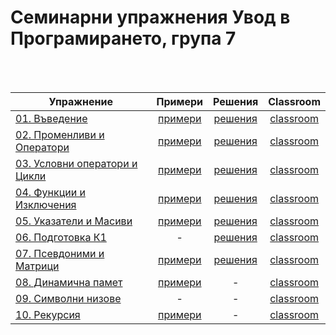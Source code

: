 # Семинарни упражнения Увод в Програмирането, група 7

<br/>
<br/>


| Упражнение | Примери | Решения | Classroom |
|------------|:-------:|:-------:|:---------:|
| [01. Въведение](01.%20%D0%92%D1%8A%D0%B2%D0%B5%D0%B4%D0%B5%D0%BD%D0%B8%D0%B5#%D1%83%D0%BF%D1%80%D0%B0%D0%B6%D0%BD%D0%B5%D0%BD%D0%B8%D0%B5-1---%D0%B2%D1%8A%D0%B2%D0%B5%D0%B4%D0%B5%D0%BD%D0%B8%D0%B5) | [примери](01.%20%D0%92%D1%8A%D0%B2%D0%B5%D0%B4%D0%B5%D0%BD%D0%B8%D0%B5/examples) | [решения](01.%20%D0%92%D1%8A%D0%B2%D0%B5%D0%B4%D0%B5%D0%BD%D0%B8%D0%B5/solutions) | [classroom](https://classroom.github.com/a/6K0Oz_P_) |
| [02. Променливи и Оператори](02.%20%D0%9F%D1%80%D0%BE%D0%BC%D0%B5%D0%BD%D0%BB%D0%B8%D0%B2%D0%B8%20%D0%B8%20%D0%9E%D0%BF%D0%B5%D1%80%D0%B0%D1%82%D0%BE%D1%80%D0%B8#%D1%83%D0%BF%D1%80%D0%B0%D0%B6%D0%BD%D0%B5%D0%BD%D0%B8%D0%B5-2---%D0%BF%D1%80%D0%BE%D0%BC%D0%B5%D0%BD%D0%BB%D0%B8%D0%B2%D0%B8-%D0%B8-%D0%BE%D0%BF%D0%B5%D1%80%D0%B0%D1%82%D0%BE%D1%80%D0%B8) | [примери](02.%20%D0%9F%D1%80%D0%BE%D0%BC%D0%B5%D0%BD%D0%BB%D0%B8%D0%B2%D0%B8%20%D0%B8%20%D0%9E%D0%BF%D0%B5%D1%80%D0%B0%D1%82%D0%BE%D1%80%D0%B8/examples) | [решения](02.%20%D0%9F%D1%80%D0%BE%D0%BC%D0%B5%D0%BD%D0%BB%D0%B8%D0%B2%D0%B8%20%D0%B8%20%D0%9E%D0%BF%D0%B5%D1%80%D0%B0%D1%82%D0%BE%D1%80%D0%B8/solutions) | [classroom](https://classroom.github.com/a/nm8wIHJ_) |
| [03. Условни оператори и Цикли](03.%20%D0%A3%D1%81%D0%BB%D0%BE%D0%B2%D0%BD%D0%B8%20%D0%BE%D0%BF%D0%B5%D1%80%D0%B0%D1%82%D0%BE%D1%80%D0%B8%20%D0%B8%20%D0%A6%D0%B8%D0%BA%D0%BB%D0%B8#%D1%83%D0%BF%D1%80%D0%B0%D0%B6%D0%BD%D0%B5%D0%BD%D0%B8%D0%B5-3---%D1%83%D1%81%D0%BB%D0%BE%D0%B2%D0%BD%D0%B8-%D0%BE%D0%BF%D0%B5%D1%80%D0%B0%D1%82%D0%BE%D1%80%D0%B8-%D0%B8-%D1%86%D0%B8%D0%BA%D0%BB%D0%B8) | [примери](03.%20%D0%A3%D1%81%D0%BB%D0%BE%D0%B2%D0%BD%D0%B8%20%D0%BE%D0%BF%D0%B5%D1%80%D0%B0%D1%82%D0%BE%D1%80%D0%B8%20%D0%B8%20%D0%A6%D0%B8%D0%BA%D0%BB%D0%B8/examples) | [решения](03.%20%D0%A3%D1%81%D0%BB%D0%BE%D0%B2%D0%BD%D0%B8%20%D0%BE%D0%BF%D0%B5%D1%80%D0%B0%D1%82%D0%BE%D1%80%D0%B8%20%D0%B8%20%D0%A6%D0%B8%D0%BA%D0%BB%D0%B8/solutions) | [classroom](https://classroom.github.com/a/2qwyLxh2) |
| [04. Функции и Изключения](04.%20%D0%A4%D1%83%D0%BD%D0%BA%D1%86%D0%B8%D0%B8#%D1%83%D0%BF%D1%80%D0%B0%D0%B6%D0%BD%D0%B5%D0%BD%D0%B8%D0%B5-4---%D1%84%D1%83%D0%BD%D0%BA%D1%86%D0%B8%D0%B8-%D0%B8-%D0%B8%D0%B7%D0%BA%D0%BB%D1%8E%D1%87%D0%B5%D0%BD%D0%B8%D1%8F) | [примери](04.%20%D0%A4%D1%83%D0%BD%D0%BA%D1%86%D0%B8%D0%B8/examples) | [решения](04.%20%D0%A4%D1%83%D0%BD%D0%BA%D1%86%D0%B8%D0%B8/solutions.cpp) | [classroom](https://classroom.github.com/a/NX6grbg4) |
| [05. Указатели и Масиви](05.%20%D0%A3%D0%BA%D0%B0%D0%B7%D0%B0%D1%82%D0%B5%D0%BB%D0%B8%20%D0%B8%20%D0%9C%D0%B0%D1%81%D0%B8%D0%B2%D0%B8#%D1%83%D0%BF%D1%80%D0%B0%D0%B6%D0%BD%D0%B5%D0%BD%D0%B8%D0%B5-5---%D1%83%D0%BA%D0%B0%D0%B7%D0%B0%D1%82%D0%B5%D0%BB%D0%B8-%D0%B8-%D0%BC%D0%B0%D1%81%D0%B8%D0%B2%D0%B8) | [примери](05.%20%D0%A3%D0%BA%D0%B0%D0%B7%D0%B0%D1%82%D0%B5%D0%BB%D0%B8%20%D0%B8%20%D0%9C%D0%B0%D1%81%D0%B8%D0%B2%D0%B8/examples.cpp) | [решения](05.%20%D0%A3%D0%BA%D0%B0%D0%B7%D0%B0%D1%82%D0%B5%D0%BB%D0%B8%20%D0%B8%20%D0%9C%D0%B0%D1%81%D0%B8%D0%B2%D0%B8/solutions) | [classroom](https://classroom.github.com/a/9CVWA2ZX) |
| [06. Подготовка К1](06.%20%D0%9F%D0%BE%D0%B4%D0%B3%D0%BE%D1%82%D0%BE%D0%B2%D0%BA%D0%B0%20%D0%9A1) | - | [решения](06.%20%D0%9F%D0%BE%D0%B4%D0%B3%D0%BE%D1%82%D0%BE%D0%B2%D0%BA%D0%B0%20%D0%9A1/solutions) | [classroom](https://classroom.github.com/a/ce0m64au) |
| [07. Псевдоними и Матрици](07.%20%D0%9F%D1%81%D0%B5%D0%B2%D0%B4%D0%BE%D0%BD%D0%B8%D0%BC%D0%B8%20%D0%B8%20%D0%9C%D0%B0%D1%82%D1%80%D0%B8%D1%86%D0%B8) | [примери](07.%20%D0%9F%D1%81%D0%B5%D0%B2%D0%B4%D0%BE%D0%BD%D0%B8%D0%BC%D0%B8%20%D0%B8%20%D0%9C%D0%B0%D1%82%D1%80%D0%B8%D1%86%D0%B8/examples.cpp) | [решения](07.%20%D0%9F%D1%81%D0%B5%D0%B2%D0%B4%D0%BE%D0%BD%D0%B8%D0%BC%D0%B8%20%D0%B8%20%D0%9C%D0%B0%D1%82%D1%80%D0%B8%D1%86%D0%B8/solutions) | [classroom](https://classroom.github.com/a/XVV6szvd) |
| [08. Динамична памет](08.%20%D0%94%D0%B8%D0%BD%D0%B0%D0%BC%D0%B8%D1%87%D0%BD%D0%B0%20%D0%BF%D0%B0%D0%BC%D0%B5%D1%82#readme) | [примери](08.%20%D0%94%D0%B8%D0%BD%D0%B0%D0%BC%D0%B8%D1%87%D0%BD%D0%B0%20%D0%BF%D0%B0%D0%BC%D0%B5%D1%82/example.cpp) | - | [classroom](https://classroom.github.com/a/B1iXHNvL) |
| [09. Символни низове](09.%20%D0%9D%D0%B8%D0%B7%D0%BE%D0%B2%D0%B5/README.md) | - | - | [classroom](https://classroom.github.com/a/1L7yKMSH) |
| [10. Рекурсия](10.%20%D0%A0%D0%B5%D0%BA%D1%83%D1%80%D1%81%D0%B8%D1%8F/README.md) | [примери](10.%20%D0%A0%D0%B5%D0%BA%D1%83%D1%80%D1%81%D0%B8%D1%8F/examples.cpp) | - | [classroom](https://classroom.github.com/a/pEC9HUZp) |
